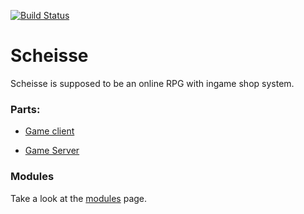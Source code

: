 [![Build Status](https://travis-ci.org/Dedda/scheisse.svg?branch=master)](https://travis-ci.org/Dedda/scheisse)

# Scheisse

Scheisse is supposed to be an online RPG with ingame shop system.

### Parts:

* [Game client](game/README.md)

* [Game Server](server/README.md)

### Modules

Take a look at the [modules](MODULES.md) page.

